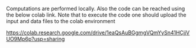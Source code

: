 Computations are performed locally. Also the code can be reached using 
the below colab link. Note that to execute the code one should upload 
the input and data files to the colab environment 

https://colab.research.google.com/drive/1eaQsAuBGgmgVQmYySn41HCjjVUO9Mp6p?usp=sharing
